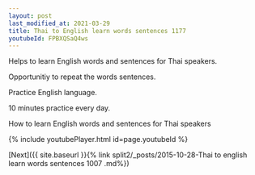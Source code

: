 ```yaml
---
layout: post
last_modified_at: 2021-03-29
title: Thai to English learn words sentences 1177 
youtubeId: FPBXQSaQ4ws
---
```

 
 
Helps to learn English words and sentences for Thai speakers.

Opportunitiy to repeat the words sentences. 

Practice English language. 
 
10 minutes practice every day. 
 
How to learn English words and sentences for Thai speakers 
 
{% include youtubePlayer.html id=page.youtubeId %}
 
 
[Next]({{ site.baseurl }}{% link  split2/_posts/2015-10-28-Thai to english learn words sentences 1007 .md%})
 
